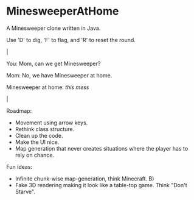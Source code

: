 # MinesweeperAtHome

A Minesweeper clone written in Java. 

Use 'D' to dig, 'F' to flag, and 'R' to reset the round.

|

You: Mom, can we get Minesweeper?

Mom: No, we have Minesweeper at home.

Minesweeper at home: *this mess*

|

Roadmap:
* Movement using arrow keys. 
* Rethink class structure.
* Clean up the code. 
* Make the UI nice. 
* Map generation that never creates situations where the player has to rely on chance. 

Fun ideas:
* Infinite chunk-wise map-generation, think Minecraft. B)
* Fake 3D rendering making it look like a table-top game. Think "Don't Starve".

